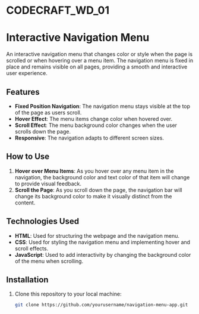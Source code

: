 # CODECRAFT_WD_01
# Interactive Navigation Menu

An interactive navigation menu that changes color or style when the page is scrolled or when hovering over a menu item. The navigation menu is fixed in place and remains visible on all pages, providing a smooth and interactive user experience.

## Features

- **Fixed Position Navigation**: The navigation menu stays visible at the top of the page as users scroll.
- **Hover Effect**: The menu items change color when hovered over.
- **Scroll Effect**: The menu background color changes when the user scrolls down the page.
- **Responsive**: The navigation adapts to different screen sizes.

## How to Use

1. **Hover over Menu Items**: As you hover over any menu item in the navigation, the background color and text color of that item will change to provide visual feedback.
2. **Scroll the Page**: As you scroll down the page, the navigation bar will change its background color to make it visually distinct from the content.

## Technologies Used

- **HTML**: Used for structuring the webpage and the navigation menu.
- **CSS**: Used for styling the navigation menu and implementing hover and scroll effects.
- **JavaScript**: Used to add interactivity by changing the background color of the menu when scrolling.

## Installation

1. Clone this repository to your local machine:

   ```bash
   git clone https://github.com/yourusername/navigation-menu-app.git

